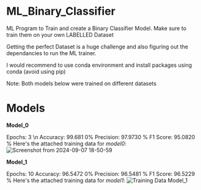 # ML_Binary_Classifier
ML Program to Train and create a Binary Classifier Model. Make sure to train them on your own LABELLED Dataset

Getting the perfect Dataset is a huge challenge and also figuring out the dependancies to run the ML trainer.

I would recommend to use conda environment and install packages using conda (avoid using pip)

Note: Both models below were trained on different datasets

# Models
**Model_0**

Epochs: 3 \n
Accuracy: 99.681 0%
Precision: 97.9730 %
F1 Score: 95.0820 %
Here's the attached training data for *model0*:
![Screenshot from 2024-09-07 18-50-59](https://github.com/user-attachments/assets/7fd816fe-e5c8-49ff-a22d-88984c1717d9)


**Model_1**

Epochs: 10
Accuracy: 96.5472 0%
Precision: 96.5481 %
F1 Score: 96.5229 %
Here's the attached training data for *model1*:
![Training Data Model_1](https://github.com/user-attachments/assets/8ddc9a14-26ae-4f9e-bc1b-2467868dd31f)
